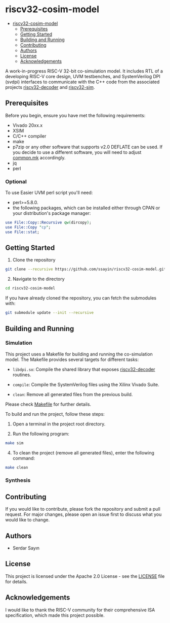 # riscv32-cosim-model

<!--toc:start-->
- [riscv32-cosim-model](#riscv32-cosim-model)
  - [Prerequisites](#prerequisites)
  - [Getting Started](#getting-started)
  - [Building and Running](#building-and-running)
  - [Contributing](#contributing)
  - [Authors](#authors)
  - [License](#license)
  - [Acknowledgements](#acknowledgements)
<!--toc:end-->

A work-in-progress RISC-V 32-bit co-simulation model. It includes RTL of a developing RISC-V core design, UVM testbenches, and SystemVerilog DPI (svdpi) interfaces to communicate with the C++ code from the associated projects [riscv32-decoder](https://github.com/ssayin/riscv32-decoder.git) and [riscv32-sim](https://github.com/ssayin/riscv32-sim.git).

## Prerequisites

Before you begin, ensure you have met the following requirements: 
- Vivado 20xx.x
- XSIM
- C/C++ compiler
- make
- p7zip or any other software that supports v2.0 DEFLATE can be used. If you decide to use a different software, you will need to adjust [common.mk](config/common.mk) accordingly.
- jq
- perl

### Optional

To use Easier UVM perl script you'll need: 
- perl>=5.8.0.
- the following packages, which can be installed either through CPAN or your distribution's package manager:

```perl
use File::Copy::Recursive qw(dircopy);
use File::Copy "cp";
use File::stat;
```

## Getting Started

1. Clone the repository

```sh
git clone --recursive https://github.com/ssayin/riscv32-cosim-model.git
```

2. Navigate to the directory

```sh
cd riscv32-cosim-model
```

If you have already cloned the repository, you can fetch the submodules with:
```sh
git submodule update --init --recursive
```

## Building and Running

### Simulation

This project uses a Makefile for building and running the co-simulation model. The Makefile provides several targets for different tasks:

- `libdpi.so`: Compile the shared library that exposes [riscv32-decoder](https://github.com/ssayin/riscv32-decoder.git) routines.

- `compile`: Compile the SystemVerilog files using the Xilinx Vivado Suite. 

- `clean`: Remove all generated files from the previous build.

Please check [Makefile](Makefile) for further details.

To build and run the project, follow these steps:

1. Open a terminal in the project root directory.

2. Run the following program:

```sh
make sim
```

4. To clean the project (remove all generated files), enter the following command:

```sh
make clean
```

### Synthesis

## Contributing

If you would like to contribute, please fork the repository and submit a pull request. For major changes, please open an issue first to discuss what you would like to change.

## Authors
- Serdar Sayın

## License

This project is licensed under the Apache 2.0 License - see the [LICENSE](LICENSE) file for details.

## Acknowledgements

I would like to thank the RISC-V community for their comprehensive ISA specification, which made this project possible.
